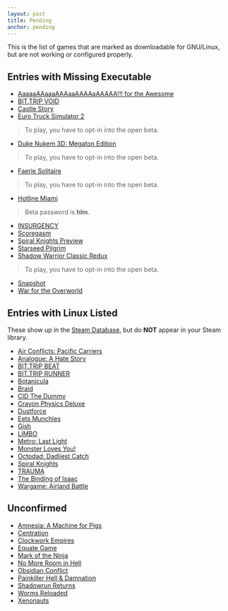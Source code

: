```yaml
---
layout: post
title: Pending
anchor: pending
---
```


This is the list of games that are marked as downloadable for GNU/Linux, but are not working or configured properly.

Entries with Missing Executable
-------------------------------

- [AaaaaAAaaaAAAaaAAAAaAAAAA!!! for the Awesome](http://store.steampowered.com/app/15560/)
- [BIT.TRIP VOID](http://store.steampowered.com/app/205070/)
- [Castle Story](http://store.steampowered.com/app/227860/)
- [Euro Truck Simulator 2](http://store.steampowered.com/app/227300/)
> To play, you have to opt-in into the open beta.

- [Duke Nukem 3D: Megaton Edition](http://store.steampowered.com/app/225140/)
> To play, you have to opt-in into the open beta.

- [Faerie Solitaire](http://store.steampowered.com/app/38600/)
> To play, you have to opt-in into the open beta.

- [Hotline Miami](http://store.steampowered.com/app/219150/)
> Beta password is **hlm**.

- [INSURGENCY](http://store.steampowered.com/app/222880/)
- [Scoregasm](http://store.steampowered.com/app/202410/)
- [Spiral Knights Preview](http://store.steampowered.com/app/99920/)
- [Starseed Pilgrim](http://store.steampowered.com/app/230980/)
- [Shadow Warrior Classic Redux](http://store.steampowered.com/app/225160/)
> To play, you have to opt-in into the open beta.

- [Snapshot](http://store.steampowered.com/app/204220/)
- [War for the Overworld](http://store.steampowered.com/app/230190/)

Entries with Linux Listed
------------------------------

These show up in the [Steam Database](http://steamdb.info/linux/), but do **NOT** appear in your Steam library.

- [Air Conflicts: Pacific Carriers](http://store.steampowered.com/app/214910/)
- [Analogue: A Hate Story](http://store.steampowered.com/app/209370/)
- [BIT.TRIP BEAT](http://store.steampowered.com/app/63700/)
- [BIT.TRIP RUNNER](http://store.steampowered.com/app/63710/)
- [Botanicula](http://store.steampowered.com/app/207690/)
- [Braid](http://store.steampowered.com/app/26800/)
- [CID The Dummy](http://store.steampowered.com/app/45900/)
- [Crayon Physics Deluxe](http://store.steampowered.com/app/26900/)
- [Dustforce](http://store.steampowered.com/app/65300/)
- [Eets Munchies](http://store.steampowered.com/app/214550/)
- [Gish](http://store.steampowered.com/app/9500/)
- [LIMBO](http://store.steampowered.com/app/48000/)
- [Metro: Last Light](http://store.steampowered.com/app/43160/)
- [Monster Loves You!](http://store.steampowered.com/app/226740/)
- [Octodad: Dadliest Catch](http://store.steampowered.com/app/224480/)
- [Spiral Knights](http://store.steampowered.com/app/99900/)
- [TRAUMA](http://store.steampowered.com/app/98100/)
- [The Binding of Isaac](http://store.steampowered.com/app/113200/)
- [Wargame: Airland Battle](http://store.steampowered.com/app/222750/)

Unconfirmed
-----------

- [Amnesia: A Machine for Pigs](http://store.steampowered.com/app/239200/)
- [Centration](http://store.steampowered.com/app/243300/)
- [Clockwork Empires](http://store.steampowered.com/app/224740/)
- [Equate Game](http://store.steampowered.com/app/224880/)
- [Mark of the Ninja](http://store.steampowered.com/app/214560/)
- [No More Room in Hell](http://store.steampowered.com/app/224260/)
- [Obsidian Conflict](http://store.steampowered.com/app/17750/)
- [Painkiller Hell & Damnation](http://store.steampowered.com/app/214870/)
- [Shadowrun Returns](http://store.steampowered.com/app/234650/)
- [Worms Reloaded](http://store.steampowered.com/app/22600/)
- [Xenonauts](http://store.steampowered.com/app/223830/)
